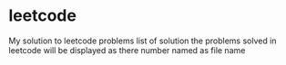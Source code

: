# leetcode
My solution to leetcode problems
list of solution the problems solved in leetcode will be displayed as there number named as 
file name
